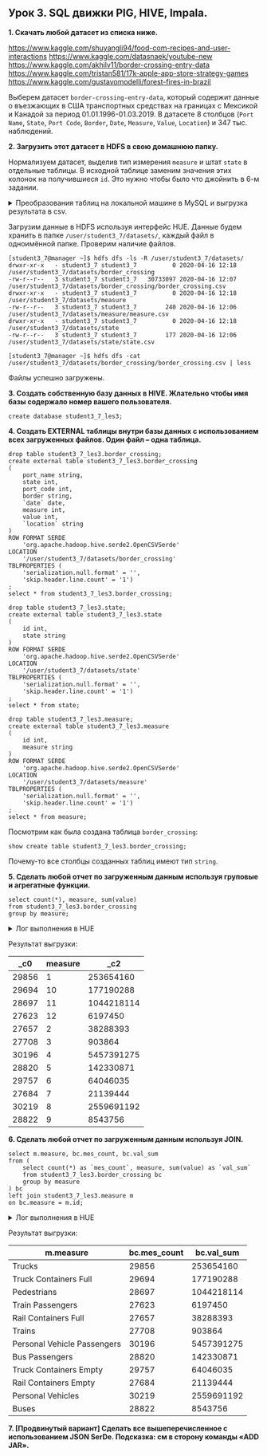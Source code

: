 ## Урок 3. SQL движки PIG, HIVE, Impala.

**1. Скачать любой датасет из списка ниже.**

https://www.kaggle.com/shuyangli94/food-com-recipes-and-user-interactions
https://www.kaggle.com/datasnaek/youtube-new
https://www.kaggle.com/akhilv11/border-crossing-entry-data
https://www.kaggle.com/tristan581/17k-apple-app-store-strategy-games
https://www.kaggle.com/gustavomodelli/forest-fires-in-brazil

Выберем датасет `border-crossing-entry-data`, который содержит данные о въезжающих в США транспортных средствах на границах с Мексикой и Канадой за период 01.01.1996-01.03.2019. В датасете 8 столбцов (`Port Name`, `State`, `Port Code`, `Border`, `Date`, `Measure`, `Value`, `Location`) и 347 тыс. наблюдений.

**2. Загрузить этот датасет в HDFS в свою домашнюю папку.**

Нормализуем датасет, выделив тип измерения `measure` и штат `state` в отдельные таблицы. В исходной таблице заменим значения этих колонок на получившиеся `id`. Это нужно чтобы было что джойнить в 6-м задании.

<details>
<summary>Преобразования таблиц на локальной машине в MySQL и выгрузка результата в csv.</summary>

```
drop table if exists state;
create table state (
	id INT auto_increment primary key,
	state VARCHAR(255)
) as select distinct state from border_crossing bc;
select * from state;

select * from border_crossing bc;

update border_crossing bc
inner join state s
on s.state = bc.state
set bc.state = s.id;

drop table if exists measure;
create table measure (
	id INT auto_increment primary key,
	measure VARCHAR(255)
) as select distinct measure from border_crossing bc;
select * from measure;

update border_crossing bc
inner join measure m
on m.measure = bc.measure
set bc.measure = m.id;
```

</details>

Загрузим данные в HDFS используя интерфейс HUE. Данные будем хранить в папке `/user/student3_7/datasets/`, каждый файл в одноимённой папке. Проверим наличие файлов.

```
[student3_7@manager ~]$ hdfs dfs -ls -R /user/student3_7/datasets/
drwxr-xr-x   - student3_7 student3_7          0 2020-04-16 12:18 /user/student3_7/datasets/border_crossing
-rw-r--r--   3 student3_7 student3_7   30733097 2020-04-16 12:07 /user/student3_7/datasets/border_crossing/border_crossing.csv
drwxr-xr-x   - student3_7 student3_7          0 2020-04-16 12:18 /user/student3_7/datasets/measure
-rw-r--r--   3 student3_7 student3_7        240 2020-04-16 12:06 /user/student3_7/datasets/measure/measure.csv
drwxr-xr-x   - student3_7 student3_7          0 2020-04-16 12:18 /user/student3_7/datasets/state
-rw-r--r--   3 student3_7 student3_7        177 2020-04-16 12:06 /user/student3_7/datasets/state/state.csv
```

```
[student3_7@manager ~]$ hdfs dfs -cat /user/student3_7/datasets/border_crossing/border_crossing.csv | less
```

Файлы успешно загружены.

**3. Создать собственную базу данных в HIVE. Жлательно чтобы имя базы содержало номер вашего пользователя.**

```
create database student3_7_les3;
```

**4. Создать EXTERNAL таблицы внутри базы данных с использованием всех загруженных файлов. Один файл – одна таблица.**

```
drop table student3_7_les3.border_crossing;
create external table student3_7_les3.border_crossing
(
    port_name string,
    state int,
    port_code int,
    border string,
    `date` date,
    measure int,
    value int,
    `location` string
)
ROW FORMAT SERDE
    'org.apache.hadoop.hive.serde2.OpenCSVSerde'
LOCATION
    '/user/student3_7/datasets/border_crossing'
TBLPROPERTIES (
    'serialization.null.format' = '',
    'skip.header.line.count' = '1')
;
select * from student3_7_les3.border_crossing;

drop table student3_7_les3.state;
create external table student3_7_les3.state
(
    id int,
    state string
)
ROW FORMAT SERDE
    'org.apache.hadoop.hive.serde2.OpenCSVSerde'
LOCATION
    '/user/student3_7/datasets/state'
TBLPROPERTIES (
    'serialization.null.format' = '',
    'skip.header.line.count' = '1')
;
select * from state;

drop table student3_7_les3.measure;
create external table student3_7_les3.measure
(
    id int,
    measure string
)
ROW FORMAT SERDE
    'org.apache.hadoop.hive.serde2.OpenCSVSerde'
LOCATION
    '/user/student3_7/datasets/measure'
TBLPROPERTIES (
    'serialization.null.format' = '',
    'skip.header.line.count' = '1')
;
select * from measure;
```

Посмотрим как была создана таблица `border_crossing`:

```
show create table student3_7_les3.border_crossing;
```

Почему-то все столбцы созданных таблиц имеют тип `string`.

**5. Сделать любой отчет по загруженным данным используя груповые и агрегатные функции.**

```
select count(*), measure, sum(value)
from student3_7_les3.border_crossing
group by measure;
```

<details>
  <summary>Лог выполнения в HUE</summary>

```
INFO  : Compiling command(queryId=hive_20200416171212_c3c08d24-31c7-43b0-a2f1-2e4331597ff5): select count(*), measure, sum(value)
from student3_7_les3.border_crossing
group by measure
INFO  : Semantic Analysis Completed
INFO  : Returning Hive schema: Schema(fieldSchemas:[FieldSchema(name:_c0, type:bigint, comment:null), FieldSchema(name:measure, type:string, comment:null), FieldSchema(name:_c2, type:double, comment:null)], properties:null)
INFO  : Completed compiling command(queryId=hive_20200416171212_c3c08d24-31c7-43b0-a2f1-2e4331597ff5); Time taken: 0.34 seconds
INFO  : Executing command(queryId=hive_20200416171212_c3c08d24-31c7-43b0-a2f1-2e4331597ff5): select count(*), measure, sum(value)
from student3_7_les3.border_crossing
group by measure
INFO  : Query ID = hive_20200416171212_c3c08d24-31c7-43b0-a2f1-2e4331597ff5
INFO  : Total jobs = 1
INFO  : Launching Job 1 out of 1
INFO  : Starting task [Stage-1:MAPRED] in serial mode
INFO  : Number of reduce tasks not specified. Estimated from input data size: 1
INFO  : In order to change the average load for a reducer (in bytes):
INFO  :   set hive.exec.reducers.bytes.per.reducer=<number>
INFO  : In order to limit the maximum number of reducers:
INFO  :   set hive.exec.reducers.max=<number>
INFO  : In order to set a constant number of reducers:
INFO  :   set mapreduce.job.reduces=<number>
INFO  : number of splits:1
INFO  : Submitting tokens for job: job_1583843553969_0442
INFO  : The url to track the job: http://manager.novalocal:8088/proxy/application_1583843553969_0442/
INFO  : Starting Job = job_1583843553969_0442, Tracking URL = http://manager.novalocal:8088/proxy/application_1583843553969_0442/
INFO  : Kill Command = /opt/cloudera/parcels/CDH-5.16.2-1.cdh5.16.2.p0.8/lib/hadoop/bin/hadoop job  -kill job_1583843553969_0442
INFO  : Hadoop job information for Stage-1: number of mappers: 1; number of reducers: 1
INFO  : 2020-04-16 17:12:41,845 Stage-1 map = 0%,  reduce = 0%
INFO  : 2020-04-16 17:12:55,360 Stage-1 map = 100%,  reduce = 0%, Cumulative CPU 7.61 sec
INFO  : 2020-04-16 17:13:04,660 Stage-1 map = 100%,  reduce = 100%, Cumulative CPU 11.57 sec
INFO  : MapReduce Total cumulative CPU time: 11 seconds 570 msec
INFO  : Ended Job = job_1583843553969_0442
INFO  : MapReduce Jobs Launched:
INFO  : Stage-Stage-1: Map: 1  Reduce: 1   Cumulative CPU: 11.57 sec   HDFS Read: 30742532 HDFS Write: 244 SUCCESS
INFO  : Total MapReduce CPU Time Spent: 11 seconds 570 msec
INFO  : Completed executing command(queryId=hive_20200416171212_c3c08d24-31c7-43b0-a2f1-2e4331597ff5); Time taken: 32.121 seconds
INFO  : OK
```

</details>

Результат выгрузки:

| \_c0  | measure | \_c2       |
| ----- | ------- | ---------- |
| 29856 | 1       | 253654160  |
| 29694 | 10      | 177190288  |
| 28697 | 11      | 1044218114 |
| 27623 | 12      | 6197450    |
| 27657 | 2       | 38288393   |
| 27708 | 3       | 903864     |
| 30196 | 4       | 5457391275 |
| 28820 | 5       | 142330871  |
| 29757 | 6       | 64046035   |
| 27684 | 7       | 21139444   |
| 30219 | 8       | 2559691192 |
| 28822 | 9       | 8543756    |

**6. Сделать любой отчет по загруженным данным используя JOIN.**

```
select m.measure, bc.mes_count, bc.val_sum
from (
	select count(*) as `mes_count`, measure, sum(value) as `val_sum`
	from student3_7_les3.border_crossing bc
	group by measure
) bc
left join student3_7_les3.measure m
on bc.measure = m.id;
```

<details>
  <summary>Лог выполнения в HUE</summary>

```
INFO  : Compiling command(queryId=hive_20200416172121_ff6f2f65-b874-4408-ae04-42ca3dff98d7): select m.measure, bc.mes_count, bc.val_sum
from (
	select count(*) as `mes_count`, measure, sum(value) as `val_sum`
	from student3_7_les3.border_crossing bc
	group by measure
) bc
left join student3_7_les3.measure m
on bc.measure = m.id
INFO  : Semantic Analysis Completed
INFO  : Returning Hive schema: Schema(fieldSchemas:[FieldSchema(name:m.measure, type:string, comment:null), FieldSchema(name:bc.mes_count, type:bigint, comment:null), FieldSchema(name:bc.val_sum, type:double, comment:null)], properties:null)
INFO  : Completed compiling command(queryId=hive_20200416172121_ff6f2f65-b874-4408-ae04-42ca3dff98d7); Time taken: 1.357 seconds
INFO  : Executing command(queryId=hive_20200416172121_ff6f2f65-b874-4408-ae04-42ca3dff98d7): select m.measure, bc.mes_count, bc.val_sum
from (
	select count(*) as `mes_count`, measure, sum(value) as `val_sum`
	from student3_7_les3.border_crossing bc
	group by measure
) bc
left join student3_7_les3.measure m
on bc.measure = m.id
INFO  : Query ID = hive_20200416172121_ff6f2f65-b874-4408-ae04-42ca3dff98d7
INFO  : Total jobs = 2
INFO  : Launching Job 1 out of 2
INFO  : Starting task [Stage-1:MAPRED] in serial mode
INFO  : Number of reduce tasks not specified. Estimated from input data size: 1
INFO  : In order to change the average load for a reducer (in bytes):
INFO  :   set hive.exec.reducers.bytes.per.reducer=<number>
INFO  : In order to limit the maximum number of reducers:
INFO  :   set hive.exec.reducers.max=<number>
INFO  : In order to set a constant number of reducers:
INFO  :   set mapreduce.job.reduces=<number>
INFO  : number of splits:1
INFO  : Submitting tokens for job: job_1583843553969_0443
INFO  : The url to track the job: http://manager.novalocal:8088/proxy/application_1583843553969_0443/
INFO  : Starting Job = job_1583843553969_0443, Tracking URL = http://manager.novalocal:8088/proxy/application_1583843553969_0443/
INFO  : Kill Command = /opt/cloudera/parcels/CDH-5.16.2-1.cdh5.16.2.p0.8/lib/hadoop/bin/hadoop job  -kill job_1583843553969_0443
INFO  : Hadoop job information for Stage-1: number of mappers: 1; number of reducers: 1
INFO  : 2020-04-16 17:21:50,505 Stage-1 map = 0%,  reduce = 0%
INFO  : 2020-04-16 17:21:59,364 Stage-1 map = 100%,  reduce = 0%, Cumulative CPU 6.34 sec
INFO  : 2020-04-16 17:22:06,695 Stage-1 map = 100%,  reduce = 100%, Cumulative CPU 8.82 sec
INFO  : MapReduce Total cumulative CPU time: 8 seconds 820 msec
INFO  : Ended Job = job_1583843553969_0443
INFO  : Starting task [Stage-5:MAPREDLOCAL] in serial mode
20/04/16 17:22:17 WARN conf.HiveConf: HiveConf of name hive.entity.capture.input.URI does not exist
Execution log at: /tmp/hive/hive_20200416172121_ff6f2f65-b874-4408-ae04-42ca3dff98d7.log
INFO  : Execution completed successfully
INFO  : MapredLocal task succeeded
INFO  : Launching Job 2 out of 2
INFO  : Starting task [Stage-4:MAPRED] in serial mode
INFO  : Number of reduce tasks is set to 0 since there's no reduce operator
INFO  : number of splits:1
INFO  : Submitting tokens for job: job_1583843553969_0444
INFO  : The url to track the job: http://manager.novalocal:8088/proxy/application_1583843553969_0444/
INFO  : Starting Job = job_1583843553969_0444, Tracking URL = http://manager.novalocal:8088/proxy/application_1583843553969_0444/
INFO  : Kill Command = /opt/cloudera/parcels/CDH-5.16.2-1.cdh5.16.2.p0.8/lib/hadoop/bin/hadoop job  -kill job_1583843553969_0444
INFO  : Hadoop job information for Stage-4: number of mappers: 1; number of reducers: 0
INFO  : 2020-04-16 17:22:28,497 Stage-4 map = 0%,  reduce = 0%
INFO  : 2020-04-16 17:22:34,734 Stage-4 map = 100%,  reduce = 0%, Cumulative CPU 3.04 sec
INFO  : MapReduce Total cumulative CPU time: 3 seconds 40 msec
INFO  : Ended Job = job_1583843553969_0444
INFO  : MapReduce Jobs Launched:
INFO  : Stage-Stage-1: Map: 1  Reduce: 1   Cumulative CPU: 8.82 sec   HDFS Read: 30741582 HDFS Write: 459 SUCCESS
INFO  : Stage-Stage-4: Map: 1   Cumulative CPU: 3.04 sec   HDFS Read: 6435 HDFS Write: 415 SUCCESS
INFO  : Total MapReduce CPU Time Spent: 11 seconds 860 msec
INFO  : Completed executing command(queryId=hive_20200416172121_ff6f2f65-b874-4408-ae04-42ca3dff98d7); Time taken: 56.715 seconds
INFO  : OK
```

</details>

Результат выгрузки:

| m.measure                   | bc.mes_count | bc.val_sum |
| --------------------------- | ------------ | ---------- |
| Trucks                      | 29856        | 253654160  |
| Truck Containers Full       | 29694        | 177190288  |
| Pedestrians                 | 28697        | 1044218114 |
| Train Passengers            | 27623        | 6197450    |
| Rail Containers Full        | 27657        | 38288393   |
| Trains                      | 27708        | 903864     |
| Personal Vehicle Passengers | 30196        | 5457391275 |
| Bus Passengers              | 28820        | 142330871  |
| Truck Containers Empty      | 29757        | 64046035   |
| Rail Containers Empty       | 27684        | 21139444   |
| Personal Vehicles           | 30219        | 2559691192 |
| Buses                       | 28822        | 8543756    |

**7. [Продвинутый вариант] Сделать все вышеперечисленное с использованием JSON SerDe. Подсказка: см в сторону команды «ADD JAR».**
